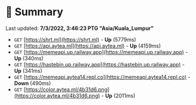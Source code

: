 # 📖 Summary
Last updated: **7/3/2022, 3:46:23 PTG "Asia/Kuala_Lumpur"**

- `GET` [https://shrt.ml](https://shrt.ml) - **Up** (5779ms)
- `GET` [https://api.aytea.ml](https://api.aytea.ml) - **Up** (4159ms)
- `GET` [https://memeapi.up.railway.app](https://memeapi.up.railway.app) - **Up** (340ms)
- `GET` [https://hastebin.up.railway.app](https://hastebin.up.railway.app) - **Up** (341ms)
- `GET` [https://memeapi.aytea14.repl.co](https://memeapi.aytea14.repl.co) - **Down** (490ms)
- `GET` [https://color.aytea.ml/4b31d6.png](https://color.aytea.ml/4b31d6.png) - **Up** (2011ms)
